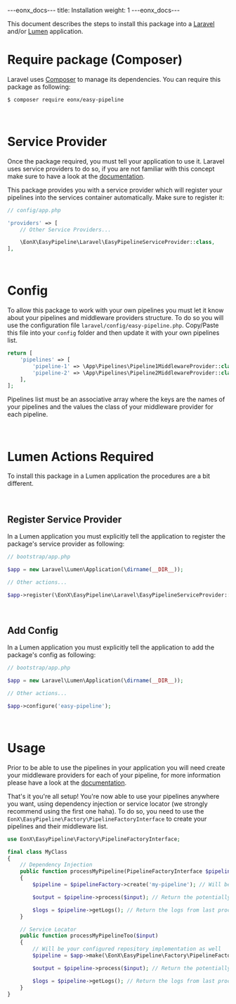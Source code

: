 ---eonx_docs---
title: Installation
weight: 1
---eonx_docs---

This document describes the steps to install this package into a [Laravel][1] and/or [Lumen][2] application.

# Require package (Composer)

Laravel uses [Composer][3] to manage its dependencies. You can require this package as following:

```bash
$ composer require eonx/easy-pipeline
```

<br>

# Service Provider

Once the package required, you must tell your application to use it. Laravel uses service providers to do so, if you are
not familiar with this concept make sure to have a look at the [documentation][4].

This package provides you with a service provider which will register your pipelines into the services container
automatically. Make sure to register it:

```php
// config/app.php

'providers' => [
    // Other Service Providers...

    \EonX\EasyPipeline\Laravel\EasyPipelineServiceProvider::class,
],
```

<br>

# Config

To allow this package to work with your own pipelines you must let it know about your pipelines and
middleware providers structure. To do so you will use the configuration file
`laravel/config/easy-pipeline.php`. Copy/Paste this file into your `config` folder and then
update it with your own pipelines list.

```php
return [
    'pipelines' => [
        'pipeline-1' => \App\Pipelines\Pipeline1MiddlewareProvider::class,
        'pipeline-2' => \App\Pipelines\Pipeline2MiddlewareProvider::class,
    ],
];
```

Pipelines list must be an associative array where the keys are the names of your pipelines
and the values the class of your middleware provider for each pipeline.

<br>

# Lumen Actions Required

To install this package in a Lumen application the procedures are a bit different.

<br>

## Register Service Provider

In a Lumen application you must explicitly tell the application to register the package's service provider as following:

```php
// bootstrap/app.php

$app = new Laravel\Lumen\Application(\dirname(__DIR__));

// Other actions...

$app->register(\EonX\EasyPipeline\Laravel\EasyPipelineServiceProvider::class);
```

<br>

## Add Config

In a Lumen application you must explicitly tell the application to add the package's config as following:

```php
// bootstrap/app.php

$app = new Laravel\Lumen\Application(\dirname(__DIR__));

// Other actions...

$app->configure('easy-pipeline');
```

<br>

# Usage

Prior to be able to use the pipelines in your application you will need create your middleware providers for each
of your pipeline, for more information please have a look at the [documentation](middleware_providers.md).

That's it you're all setup! You're now able to use your pipelines anywhere you want, using dependency
injection or service locator (we strongly recommend using the first one haha). To do so, you need to use the
`EonX\EasyPipeline\Factory\PipelineFactoryInterface` to create your pipelines and their middleware list.

```php
use EonX\EasyPipeline\Factory\PipelineFactoryInterface;

final class MyClass
{
    // Dependency Injection
    public function processMyPipeline(PipelineFactoryInterface $pipelineFactory, $input)
    {
        $pipeline = $pipelineFactory->create('my-pipeline'); // Will be your configured pipeline implementation

        $output = $pipeline->process($input); // Return the potentially modified version of $input

        $logs = $pipeline->getLogs(); // Return the logs from last process
    }

    // Service Locator
    public function processMyPipelineToo($input)
    {
        // Will be your configured repository implementation as well
        $pipeline = $app->make(\EonX\EasyPipeline\Factory\PipelineFactoryInterface::class)->create('my-pipeline');

        $output = $pipeline->process($input); // Return the potentially modified version of $input

        $logs = $pipeline->getLogs(); // Return the logs from last process
    }
}
```

[1]: https://laravel.com/

[2]: https://lumen.laravel.com/

[3]: https://getcomposer.org/

[4]: https://laravel.com/docs/5.7/providers
